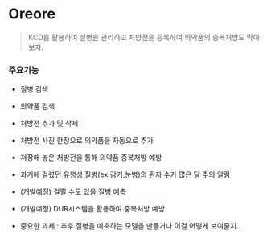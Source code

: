 # Oreore
> KCD를 활용하여 질병을 관리하고 처방전을 등록하여 의약품의 중복처방도 막아보자.

### 주요기능
- 질병 검색
- 의약품 검색
- 처방전 추가 및 삭제
- 처방전 사진 한장으로 의약품을 자동으로 추가
- 저장해 놓은 처방전을 통해 의약품 중복처방 예방
- 과거에 걸렸던 유행성 질병(ex.감기,눈병)의 환자 수가 많은 달 주의 알림
- (개발예정) 걸릴 수도 있을 질병 예측
- (개발예정) DUR시스템을 활용하여 중복처방 예방

- 중요한 과제 : 추후 질병을 예축하는 모델을 만들거나 이걸 어떻게 보여줄지..
